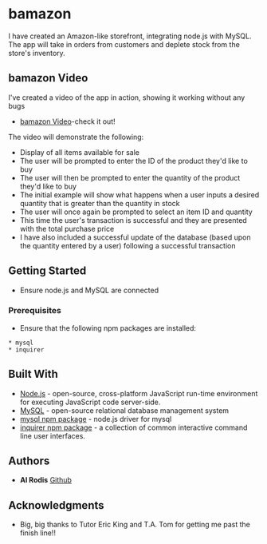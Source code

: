 # bamazon

I have created an Amazon-like storefront, integrating node.js with MySQL.  The app will take in orders from customers and deplete stock from the store's inventory. 

## bamazon Video

I've created a video of the app in action, showing it working without any bugs
* [bamazon Video](https://github.com/alrodis/bamazon/blob/master/bamazon_video/bamazon.mov)-check it out!

The video will demonstrate the following:
* Display of all items available for sale
* The user will be prompted to enter the ID of the product they'd like to buy
* The user will then be prompted to enter the quantity of the product they'd like to buy
* The initial example will show what happens when a user inputs a desired quantity that is greater than the quantity in stock
* The user will once again be prompted to select an item ID and quantity
* This time the user's transaction is successful and they are presented with the total purchase price
* I have also included a successful update of the database (based upon the quantity entered by a user) following a successful transaction

## Getting Started

* Ensure node.js and MySQL are connected

### Prerequisites

* Ensure that the following npm packages are installed:

```
* mysql
* inquirer
```
## Built With

* [Node.js](https://nodejs.org/en/) - open-source, cross-platform JavaScript run-time environment for executing JavaScript code server-side.
* [MySQL](https://www.mysql.com/) - open-source relational database management system
* [mysql npm package](https://www.npmjs.com/package/mysql) - node.js driver for mysql
* [inquirer npm package](https://www.npmjs.com/package/inquirer) - a collection of common interactive command line user interfaces.

## Authors

* **Al Rodis** [Github](https://github.com/alrodis)

## Acknowledgments

* Big, big thanks to Tutor Eric King and T.A. Tom for getting me past the finish line!!
